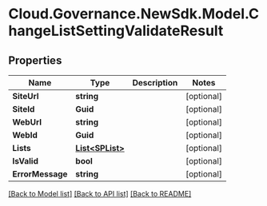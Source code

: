 # Cloud.Governance.NewSdk.Model.ChangeListSettingValidateResult
## Properties

Name | Type | Description | Notes
------------ | ------------- | ------------- | -------------
**SiteUrl** | **string** |  | [optional] 
**SiteId** | **Guid** |  | [optional] 
**WebUrl** | **string** |  | [optional] 
**WebId** | **Guid** |  | [optional] 
**Lists** | [**List&lt;SPList&gt;**](SPList.md) |  | [optional] 
**IsValid** | **bool** |  | [optional] 
**ErrorMessage** | **string** |  | [optional] 

[[Back to Model list]](../README.md#documentation-for-models) [[Back to API list]](../README.md#documentation-for-api-endpoints) [[Back to README]](../README.md)

